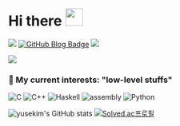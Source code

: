 <h1>Hi there <img src="https://media.giphy.com/media/hvRJCLFzcasrR4ia7z/giphy.gif" width="35"></h1>

  <a href="https://github.com/yusekim"><img src="https://img.shields.io/github/followers/yusekim?label=Follow%20me&style=social" /></a>
[![GitHub Blog Badge](https://img.shields.io/badge/Blog-GitHub-blue?style=flat-square&logo=github&logoColor=white)](https://yusekim.github.io/)
  <a href="mailto:이메일"><img src="https://img.shields.io/badge/Email-youwin0802%40naver.com-blue?style=flat&logo=gmail"></a>

<p>
  <img src="https://readme-typing-svg.herokuapp.com?color=%2336BCF7&lines=Welcome+to+my+GitHub+Profile!;">
</p>

<h3>🌱 My current interests: "low-level stuffs"</h3>

![C](https://img.shields.io/badge/C-A8B9CC?style=flat&logo=c&logoColor=white)
![C++](https://img.shields.io/badge/C++-00599C?style=flat&logo=cplusplus&logoColor=white)
![Haskell](https://img.shields.io/badge/-Haskell-000000?&logo=haskell&logoColor=white)
![assembly](https://img.shields.io/badge/-Assembly-000?&logo=assemblyscript)
![Python](https://img.shields.io/badge/Python-3776AB.svg?&style=flat-square&logo=Python&logoColor=white)

![yusekim's GitHub stats](https://github-readme-stats.vercel.app/api?username=yusekim&show_icons=true&theme=radical)
[![Solved.ac프로필](http://mazassumnida.wtf/api/v2/generate_badge?boj=youwin0802)](https://solved.ac/youwin0802)

